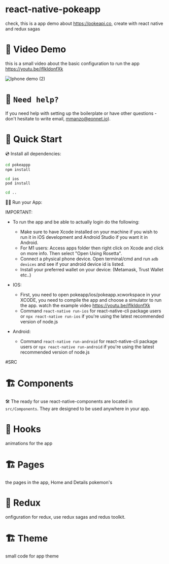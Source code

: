 # react-native-pokeapp

check, this is a app demo about https://pokeapi.co, create with react native and redux sagas

# 🚀 Video Demo
this is a small video about the basic configuration to run the app https://youtu.be/ifIkIdonfXk


![Iphone demo  (2)](https://res.cloudinary.com/marcos020499/image/upload/v1659062378/ezgif.com-gif-maker_on0tiw.gif)


# 🤝 `Need help?`

If you need help with setting up the boilerplate or have other questions - don't hesitate to write email, mmanzo@eonnet.io).

# 🚀 Quick Start

💿 Install all dependencies:

```sh
cd pokeappp
npm install

cd ios
pod install

cd ..
```

🚴‍♂️ Run your App:

IMPORTANT:

- To run the app and be able to actually login do the following:

  - Make sure to have Xcode installed on your machine if you wish to run it in iOS development and Android Studio if you want it in Android.
  - For M1 users: Access apps folder then right click on Xcode and click on more info. Then select "Open Using Rosetta".
  - Connect a physical phone device. Open terminal/cmd and run `adb devices` and see if your android device id is listed.
  - Install your preferred wallet on your device: (Metamask, Trust Wallet etc..)

- IOS:
  - First, you need to open pokeapp/ios/pokeapp.xcworkspace in your XCODE, you need to compile the app and choose a simulator to run the app. watch the example video https://youtu.be/ifIkIdonfXk
  - Command 
    `react-native run-ios` for react-native-cli package users or 
    `npx react-native run-ios` if you're using the latest recommended version of node.js
- Android:
  - Command 
    `react-native run-android` for react-native-cli package users or 
    `npx react-native run-android` if you're using the latest recommended version of node.js

#SRC 
# 🏗 Components

🛠 The ready for use react-native-components are located in `src/Components`. They are designed to be used anywhere in your app.

# 🧰 Hooks 
animations for the app
# 🏗 Pages
the pages in the app, Home and Details pokemon's
# 🧰 Redux
onfiguration for redux, use redux sagas and redus toolkit.
# 🏗 Theme 
small code for app theme

